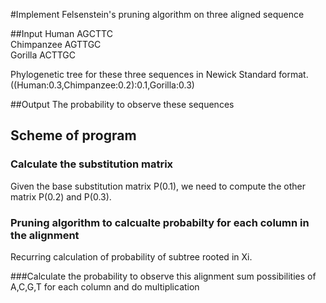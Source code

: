 #Implement Felsenstein's pruning algorithm on three aligned sequence

##Input
Human		AGCTTC</br>
Chimpanzee	AGTTGC</br>
Gorilla		ACTTGC</br>

Phylogenetic tree for these three sequences in Newick Standard format.</br>
((Human:0.3,Chimpanzee:0.2):0.1,Gorilla:0.3)</br>

##Output
The probability to observe these sequences 

## Scheme of program
### Calculate the substitution matrix 
Given the base substitution matrix P(0.1), we need to compute the other matrix P(0.2) and P(0.3).

### Pruning algorithm to calcualte probabilty for each column in the alignment
Recurring calculation of probability of subtree rooted in Xi.

###Calculate the probability to observe this alignment
sum possibilities of A,C,G,T for each column and do multiplication
